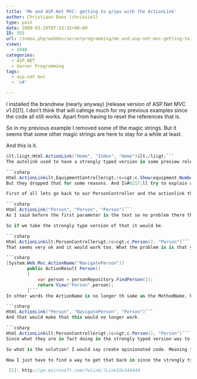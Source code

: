 ```yaml
---
title: 'Me and ASP.Net MVC: getting to grips with the ActionLink'
author: Christiaan Baes (chrissie1)
type: post
date: 2009-03-20T07:53:32+00:00
ID: 355
url: /index.php/webdev/serverprogramming/me-and-asp-net-mvc-getting-to-grips-with/
views:
  - 1948
categories:
  - ASP.NET
  - Server Programming
tags:
  - asp.net mvc
  - 'c#'

---
```

I installed the brandnew (nearly anyway) [release version of ASP.Net MVC v1.0][1]. I don&#8217;t think that will cahnge much for my previous examples since the code all still works. Apart from having to reset the references that is. 

So in my previous example I removed some of the magic strings. But it seems that some other magic strings are here to stay for a while at least. 

And this is it.

```csharp
&lt;li&gt;Html.ActionLink("Home", "Index", "Home")&lt;/li&gt;```
The autolink used to have a strongly typed version in some preview releases. 

```csharp
Html.ActionLink&lt;EquipmentController&gt;(c=&gt;c.Show(equipment.Number, equipment.Letter), "See")```
But they dropped that for some reasons. And I&#8217;ll try to explain why. 

First of all lets go back to our PersonController and the actionlink that I used that uses that controller.

```csharp
Html.ActionLink("Person", "Person", "Person")```
As I said before the first parameter is the text so no problem there that is supposed to be a string (more or less). The second parameter is the ActionName and the third is the Controller Name without the word Controller at the end.

So if we take the strongly type version of that it would be.

```csharp
Html.ActionLink&lt;PersonController&gt;(c=&gt;c.Person(), "Person")```
That seems very ok and it would work too. What the problem is is that you can do this in the controller.

```csharp
[System.Web.Mvc.ActionName("NavigatePerson")]
        public ActionResult Person()
        {
            var person = personRepository.FindPerson(1);
            return View("Person",person);
        }```
In other words the ActionName is no longer th same as the MethodName, by default they are. So the not so strongly typed ActionLink now would look like this.

```csharp
Html.ActionLink("Person", "NavigatePerson", "Person")```
And that would make that this would no longer work.

```csharp
Html.ActionLink&lt;PersonController&gt;(c=&gt;c.Person(), "Person")```
Since what they are in fact doing in the strongly typed version was to make the magic strings for you. But that doesn&#8217;t work anymore if you change the name of the method.

So what is the solution? I would say create opinionated code. Meaning that you make a rule that says don&#8217;t use that attribute so that methodname and actionname will always be the same that way you can still use the strongly typed version of that actionlink. 

Now I just have to find a way to get that back in since the strongly typed version is nowhere to be found.

 [1]: http://go.microsoft.com/fwlink/?LinkId=144444